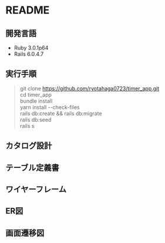 # README

## 開発言語
- Ruby 3.0.1p64
- Rails 6.0.4.7

## 実行手順
> git clone https://github.com/ryotahaga0723/timer_app.git  
> cd timer_app  
> bundle install  
> yarn install --check-files  
> rails db:create && rails db:migrate  
> rails db:seed  
> rails s

## カタログ設計


## テーブル定義書


## ワイヤーフレーム


## ER図



## 画面遷移図


